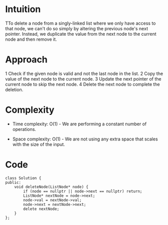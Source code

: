 # Intuition
<!-- Describe your first thoughts on how to solve this problem. -->
TTo delete a node from a singly-linked list where we only have access to that node, we can't do so simply by altering the previous node's next pointer. Instead, we duplicate the value from the next node to the current node and then remove it.
# Approach
<!-- Describe your approach to solving the problem. -->
1 Check if the given node is valid and not the last node in the list.
2 Copy the value of the next node to the current node.
3 Update the next pointer of the current node to skip the next node.
4 Delete the next node to complete the deletion.

# Complexity
- Time complexity: O(1) - We are performing a constant number of operations.
<!-- Add your time complexity here, e.g. $$O(n)$$ -->
- Space complexity: O(1) - We are not using any extra space that scales with the size of the input.
<!-- Add your space complexity here, e.g. $$O(n)$$ -->


# Code
```
class Solution {
public:
    void deleteNode(ListNode* node) {
        if (node == nullptr || node->next == nullptr) return;
        ListNode* nextNode = node->next;
        node->val = nextNode->val;
        node->next = nextNode->next;
        delete nextNode;
    }
};
```